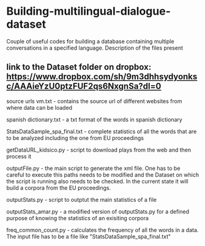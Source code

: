 # Building-multilingual-dialogue-dataset
Couple of useful codes for building a database containing multiple conversations in a specified language.
Description of the files present

link to the Dataset folder on dropbox: https://www.dropbox.com/sh/9m3dhhsydyonksc/AAAieYzU0ptzFUF2qs6NxgnSa?dl=0
------------------------------------------------------------------------------------------------------------------------------
source urls vm.txt - contains the source url of different websites from where data can be loaded

spanish dictionary.txt - a txt format of the words in spanish dictionary

StatsDataSample_spa_final.txt - complete statistics of all the words that are to be analyzed including the one from EU proceedings

getDataURL_kidsico.py - script to download plays from the web and then process it

outputFile.py -  the main script to generate the xml file. One has to be careful to execute this paths needs to be modified and the Dataset on which the script is running also needs to be checked. In the current state it will build a corpora from the EU proceedings.

outputStats.py - script to outptut the main statistics of a file

outputStats_amar.py - a modified version of outputStats.py for a defined purpose of knowing the statistics of an exisiting corpora

freq_common_count.py - calculates the frequency of all the words in a data. The input file has to be a file like "StatsDataSample_spa_final.txt"

